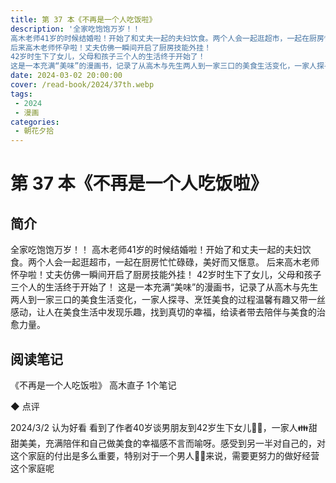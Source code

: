 ```yaml
---
title: 第 37 本《不再是一个人吃饭啦》
description: '全家吃饱饱万岁！！
高木老师41岁的时候结婚啦！开始了和丈夫一起的夫妇饮食。两个人会一起逛超市，一起在厨房忙忙碌碌，美好而又惬意。
后来高木老师怀孕啦！丈夫仿佛一瞬间开启了厨房技能外挂！
42岁时生下了女儿，父母和孩子三个人的生活终于开始了！
这是一本充满“美味”的漫画书，记录了从高木与先生两人到一家三口的美食生活变化，一家人探寻、烹饪美食的过程温馨有趣又带一丝感动，让人在美食生活中发现乐趣，找到真切的幸福，给读者带去陪伴与美食的治愈力量。'
date: 2024-03-02 20:00:00
cover: /read-book/2024/37th.webp
tags:
 - 2024
 - 漫画
categories:
 - 朝花夕拾
---
```


# 第 37 本《不再是一个人吃饭啦》

## 简介
全家吃饱饱万岁！！
高木老师41岁的时候结婚啦！开始了和丈夫一起的夫妇饮食。两个人会一起逛超市，一起在厨房忙忙碌碌，美好而又惬意。
后来高木老师怀孕啦！丈夫仿佛一瞬间开启了厨房技能外挂！
42岁时生下了女儿，父母和孩子三个人的生活终于开始了！
这是一本充满“美味”的漫画书，记录了从高木与先生两人到一家三口的美食生活变化，一家人探寻、烹饪美食的过程温馨有趣又带一丝感动，让人在美食生活中发现乐趣，找到真切的幸福，给读者带去陪伴与美食的治愈力量。

## 阅读笔记
《不再是一个人吃饭啦》
高木直子
1个笔记

◆  点评

2024/3/2 认为好看
看到了作者40岁谈男朋友到42岁生下女儿👧🏻，一家人👪甜甜美美，充满陪伴和自己做美食的幸福感不言而喻呀。感受到另一半对自己的，对这个家庭的付出是多么重要，特别对于一个男人👨🏻来说，需要更努力的做好经营这个家庭呢

